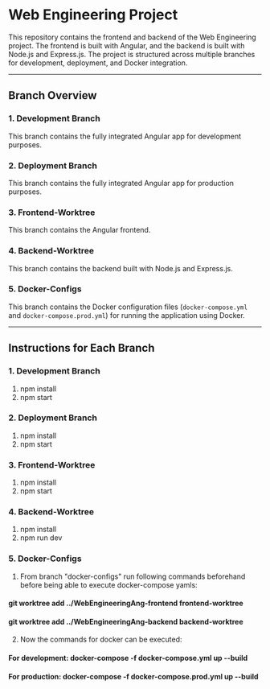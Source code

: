 # Web Engineering Project

This repository contains the frontend and backend of the Web Engineering project. The frontend is built with Angular, and the backend is built with Node.js and Express.js. The project is structured across multiple branches for development, deployment, and Docker integration.

---

## Branch Overview

### 1. **Development Branch**
This branch contains the fully integrated Angular app for development purposes.  

### 2. **Deployment Branch**
This branch contains the fully integrated Angular app for production purposes. 

### 3. **Frontend-Worktree**
This branch contains the Angular frontend.

### 4. **Backend-Worktree**
This branch contains the backend built with Node.js and Express.js.

### 5. **Docker-Configs**
This branch contains the Docker configuration files (`docker-compose.yml` and `docker-compose.prod.yml`) for running the application using Docker.

---

## Instructions for Each Branch

### 1. **Development Branch**
1. npm install
2. npm start

### 2. **Deployment Branch**
1. npm install
2. npm start

### 3. **Frontend-Worktree**
1. npm install
2. npm start

### 4. **Backend-Worktree**
1. npm install
2. npm run dev

### 5. **Docker-Configs**
1. From branch "docker-configs" run following commands beforehand before being able to execute docker-compose yamls:

#### git worktree add ../WebEngineeringAng-frontend frontend-worktree

#### git worktree add ../WebEngineeringAng-backend backend-worktree

2. Now the commands for docker can be executed:

#### For development: docker-compose -f docker-compose.yml up --build

#### For production: docker-compose -f docker-compose.prod.yml up --build
